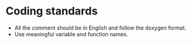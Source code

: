 # Coding standards

- All the comment should be in English and follow the doxygen format.
- Use meaningful variable and function names.